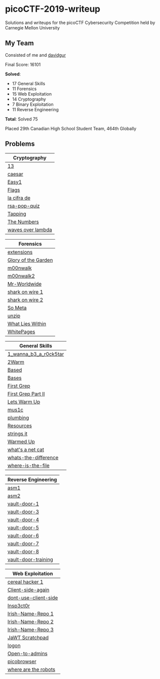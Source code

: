 # picoCTF-2019-writeup
Solutions and writeups for the picoCTF Cybersecurity Competition held by Carnegie Mellon University

## My Team
Consisted of me and [davidgur](https://github.com/davidgur)

Final Score: 16101

**Solved**:
* 17 General Skills
* 11 Forensics
* 15 Web Exploitation
* 14 Cryptography
* 7 Binary Exploitation
* 11 Reverse Engineering

**Total**: Solved 75

Placed 29th Canadian High School Student Team, 464th Globally

## Problems
| Cryptography  |
| ------------- |
| [13](/Cryptography/13/README.md)|
| [caesar](/Cryptography/caesar/README.md)|
| [Easy1](/Cryptography/Easy1/README.md)|
| [Flags](/Cryptography/Flags/README.md)|
| [la cifra de](/Cryptography/la%20cifra%20de/README.md)|
| [rsa-pop-quiz](/Cryptography/rsa-pop-quiz/README.md)|
| [Tapping](/Cryptography/Tapping/README.md)|
| [The Numbers](/Cryptography/The%20Numbers/README.md)|
| [waves over lambda](/Cryptography/waves%20over%20lambda/README.md)|

| Forensics  |
| ------------- |
| [extensions](/Forensics/extensions/README.md)|
| [Glory of the Garden](/Forensics/Glory%20of%20the%20Garden/README.md)|
| [m00nwalk](/Forensics/m00nwalk/README.md)|
| [m00nwalk2](/Forensics/m00nwalk2/README.md)|
| [Mr-Worldwide](/Forensics/Mr-Worldwide/README.md)|
| [shark on wire 1](/Forensics/shark%20on%20wire%201/README.md)|
| [shark on wire 2](/Forensics/shark%20on%20wire%202/README.md)|
| [So Meta](/Forensics/So%20Meta/README.md)|
| [unzip](/Forensics/unzip/README.md)|
| [What Lies Within](/Forensics/What%20Lies%20Within/README.md)|
| [WhitePages](/Forensics/WhitePages/README.md)|

| General Skills  |
| ------------- |
| [1_wanna_b3_a_r0ck5tar](/General%20Skills/1_wanna_b3_a_r0ck5tar/README.md)|
| [2Warm](/General%20Skills/2Warm/README.md)|
| [Based](/General%20Skills/Based/README.md)|
| [Bases](/General%20Skills/Bases/README.md)|
| [First Grep](/General%20Skills/First%20Grep/README.md)|
| [First Grep Part II](/General%20Skills/First%20Grep%20Part%20II/README.md)|
| [Lets Warm Up](/General%20Skills/Lets%20Warm%20Up/README.md)|
| [mus1c](/General%20Skills/mus1c/README.md)|
| [plumbing](/General%20Skills/plumbing/README.md)|
| [Resources](/General%20Skills/Resources/README.md)|
| [strings it](/General%20Skills/strings%20it/README.md)|
| [Warmed Up](/General%20Skills/Warmed%20Up/README.md)|
| [what's a net cat](/General%20Skills/what's%20a%20net%20cat/README.md)|
| [whats-the-difference](/General%20Skills/whats-the-difference/README.md)|
| [where-is-the-file](/General%20Skills/where-is-the-file/README.md)|

| Reverse Engineering  |
| ------------- |
| [asm1](/Reverse%20Engineering/asm1/README.md)|
| [asm2](/Reverse%20Engineering/asm2/README.md)|
| [vault-door-1](/Reverse%20Engineering/vault-door-1/README.md)|
| [vault-door-3](/Reverse%20Engineering/vault-door-3/README.md)|
| [vault-door-4](/Reverse%20Engineering/vault-door-4/README.md)|
| [vault-door-5](/Reverse%20Engineering/vault-door-5/README.md)|
| [vault-door-6](/Reverse%20Engineering/vault-door-6/README.md)|
| [vault-door-7](/Reverse%20Engineering/vault-door-7/README.md)|
| [vault-door-8](/Reverse%20Engineering/vault-door-8/README.md)|
| [vault-door-training](/Reverse%20Engineering/vault-door-4/README.md)|

| Web Exploitation  |
| ------------- |
| [cereal hacker 1](/Web%20Exploitation/cereal%20hacker%201/README.md)|
| [Client-side-again](/Web%20Exploitation/[Client-side-again/README.md)|
| [dont-use-client-side](/Web%20Exploitation/dont-use-client-side/README.md)|
| [Insp3ct0r](/Web%20Exploitation/Insp3ct0r/README.md)|
| [Irish-Name-Repo 1](/Web%20Exploitation/Irish-Name-Repo%201/README.md)|
| [Irish-Name-Repo 2](/Web%20Exploitation/Irish-Name-Repo%202/README.md)|
| [Irish-Name-Repo 3](/Web%20Exploitation/Irish-Name-Repo%203/README.md)|
| [JaWT Scratchpad](/Web%20Exploitation/JaWT%20Scratchpad/README.md)|
| [logon](/Web%20Exploitation/logon/README.md)|
| [Open-to-admins](/Web%20Exploitation/Open-to-admins/README.md)|
| [picobrowser](/Web%20Exploitation/picobrowser/README.md)|
| [where are the robots](/Web%20Exploitation/where%20are%20the%20robots/README.md)|